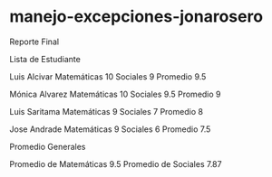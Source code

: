 # manejo-excepciones-jonarosero
Reporte Final

Lista de Estudiante

Luis Alcivar
    Matemáticas 10
    Sociales 9
    Promedio 9.5

Mónica Alvarez
    Matemáticas 10
    Sociales 9.5
    Promedio 9

Luis Saritama
    Matemáticas 9
    Sociales 7
    Promedio 8

Jose Andrade
    Matemáticas 9
    Sociales 6
    Promedio 7.5

Promedio Generales

Promedio de Matemáticas 9.5
Promedio de Sociales 7.87
